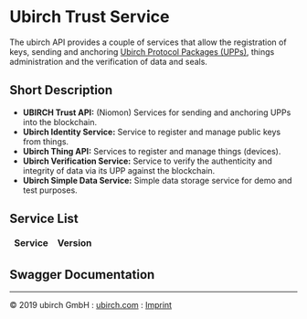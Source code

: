 # Ubirch Trust Service

The ubirch API provides a couple of services that allow the registration of keys, sending and anchoring [Ubirch Protocol Packages (UPPs)](utp#the-upp), things administration and the verification of data and seals.

## Short Description
* **UBIRCH Trust API:** (Niomon) Services for sending and anchoring UPPs into the blockchain.
* **Ubirch Identity Service:** Service to register and manage public keys from things.
* **Ubirch Thing API:** Services to register and manage things (devices).
* **Ubirch Verification Service:** Service to verify the authenticity and integrity of data via its UPP against the blockchain.
* **Ubirch Simple Data Service:** Simple data storage service for demo and test purposes.

<script src="//unpkg.com/swagger-ui-dist@3/swagger-ui-bundle.js"></script>
<script src="//unpkg.com/swagger-ui-dist@3/swagger-ui-standalone-preset.js"></script>
<script type="text/javascript">

  function readTextFile(file, callback) {
    var rawFile = new XMLHttpRequest();
    rawFile.overrideMimeType("application/json");
    rawFile.open("GET", file, true);
    rawFile.onreadystatechange = function() {
      if (rawFile.readyState === 4 && rawFile.status === 200) {
        callback(rawFile.responseText);
      }
    };
    rawFile.send(null);
  }

  //usage:
  readTextFile("./settings/settings.json", function(text){
    var data = JSON.parse(text);
    var swagger_path = data.docu_file_server_uri;
    var paths_file = data.docu_file_server_uri + data.paths_doc;
    console.log(paths_file);
    readTextFile(paths_file, function (text) {
      var data = JSON.parse(text);
      console.log(data);

      var tbl = document.getElementById("docu_table");

      for (var j = 0; j < data.length; j++){

        if (data[j].add_swagger_path == true)
            var base_url = swagger_path;
        else
            var base_url = "";

        for (var i = 0; i < data[j].services.length; i++){
          var row = document.createElement("tr");
          var link = document.createElement("a");
          link.setAttribute('href', '?url=' + base_url + data[j].services[i].uri);
          link.appendChild(document.createTextNode(data[j].services[i].name));
          var cell = document.createElement("td");
          cell.appendChild(link);
          row.appendChild(cell);
          row.appendChild(document.createElement("td"))
            .appendChild(document.createTextNode(data[j].services[i].version));

          tbl.appendChild(row);
        }
      }
      //ToDo: Add further elements to table in a similar pattern!
    });
  });
</script>

## Service List

<table>
  <thead>
  <tr>
    <td><b>Service</b></td>
    <td><b>Version</b></td>
  </tr>
  </thead>
  <tbody id="docu_table">
  </tbody>
</table>

## Swagger Documentation   
<div id="swagger-ui">
</div>

<script>
window.onload = function() {
 var hash = window.location.search.substring(1);
  var regex = /([^&=]+)=([^&]*)/g;
  var m;
  var token = {};

  while (m = regex.exec(hash)) {
    var param = decodeURIComponent(m[1]);
    token[param] = decodeURIComponent(m[2]);
    console.log("token[param]" + token[param]);
  }

  // Build a system
  const ui = SwaggerUIBundle({
      url: token.url ? token.url : "https://niomon.dev.ubirch.com/swagger/swagger.json",
      dom_id: '#swagger-ui',
      deepLinking: true,
      presets: [
          SwaggerUIBundle.presets.apis,
          SwaggerUIStandalonePreset
      ],
      plugins: [
          SwaggerUIBundle.plugins.DownloadUrl
      ],
      layout: "StandaloneLayout",
  })
  window.ui = ui
}
</script>    

___

&copy; 2019 ubirch GmbH : [ubirch.com](https://ubirch.com) : [Imprint](http://ubirch.de/impressum/)
